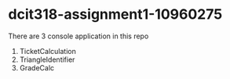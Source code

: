# dcit318-assignment1-10960275

There are 3 console application in this repo
1. TicketCalculation
2. TriangleIdentifier
3. GradeCalc
